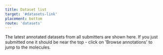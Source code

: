 ```yaml
---
title: Dataset list
target: '#datasets-link'
placement: bottom
route: 'datasets'
---
```


The latest annotated datasets from all submitters are shown here. If you just submitted one it should be near the top - click on 'Browse annotations' to jump to the molecules.
